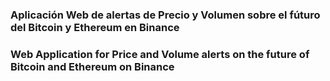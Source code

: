 ### Aplicación Web de alertas de Precio y Volumen sobre el fúturo del Bitcoin y Ethereum en Binance

### Web Application for Price and Volume alerts on the future of Bitcoin and Ethereum on Binance

